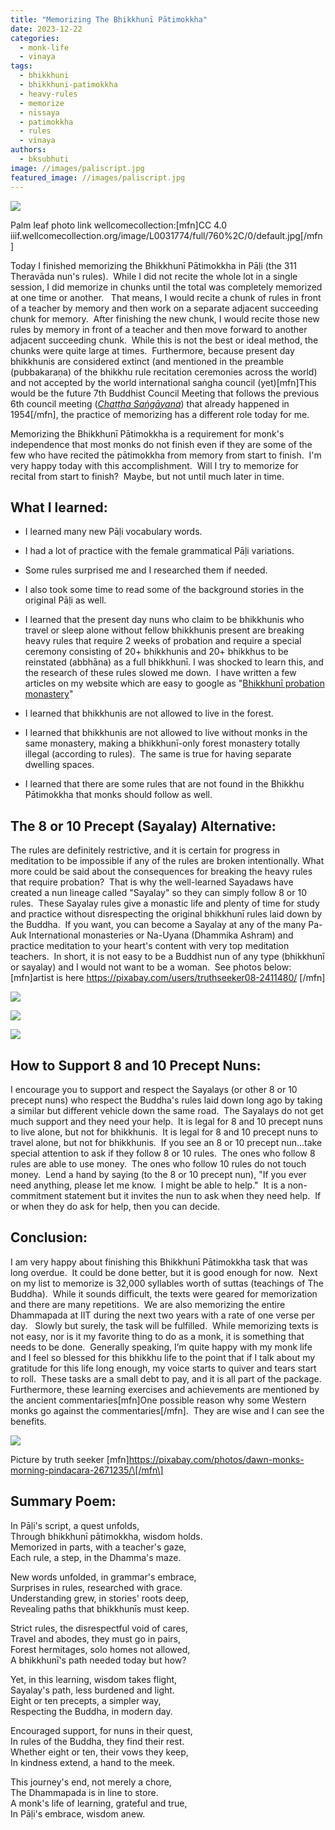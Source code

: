 ```yaml
---
title: "Memorizing The Bhikkhunī Pātimokkha"
date: 2023-12-22
categories: 
  - monk-life
  - vinaya
tags: 
  - bhikkhuni
  - bhikkhuni-patimokkha
  - heavy-rules
  - memorize
  - nissaya
  - patimokkha
  - rules
  - vinaya
authors: 
  - bksubhuti
image: //images/paliscript.jpg
featured_image: //images/paliscript.jpg
---
```


![](/images/paliscript.jpg)

Palm leaf photo link wellcomecollection:\[mfn\]CC 4.0 iiif.wellcomecollection.org/image/L0031774/full/760%2C/0/default.jpg\[/mfn\]

Today I finished memorizing the Bhikkhunī Pātimokkha in Pāḷi (the 311 Theravāda nun's rules).  While I did not recite the whole lot in a single session, I did memorize in chunks until the total was completely memorized at one time or another.   That means, I would recite a chunk of rules in front of a teacher by memory and then work on a separate adjacent succeeding chunk for memory.  After finishing the new chunk, I would recite those new rules by memory in front of a teacher and then move forward to another adjacent succeeding chunk.  While this is not the best or ideal method, the chunks were quite large at times.  Furthermore, because present day bhikkhunis are considered extinct (and mentioned in the preamble (pubbakaraṇa) of the bhikkhu rule recitation ceremonies across the world) and not accepted by the world international saṅgha council (yet)\[mfn\]This would be the future 7th Buddhist Council Meeting that follows the previous 6th council meeting (_[Chaṭṭha Saṅgāyana](https://en.wikipedia.org/wiki/Sixth_Buddhist_council)_) that already happened in 1954\[/mfn\], the practice of memorizing has a different role today for me. 

Memorizing the Bhikkhunī Pātimokkha is a requirement for monk's independence that most monks do not finish even if they are some of the few who have recited the pātimokkha from memory from start to finish.  I'm very happy today with this accomplishment.  Will I try to memorize for recital from start to finish?  Maybe, but not until much later in time.

## What I learned:

- I learned many new Pāḷi vocabulary words.

- I had a lot of practice with the female grammatical Pāḷi variations.

- Some rules surprised me and I researched them if needed.

- I also took some time to read some of the background stories in the original Pāḷi as well.

- I learned that the present day nuns who claim to be bhikkhunis who travel or sleep alone without fellow bhikkhunis present are breaking heavy rules that require 2 weeks of probation and require a special ceremony consisting of 20+ bhikkhunis and 20+ bhikkhus to be reinstated (abbhāna) as a full bhikkhunī. I was shocked to learn this, and the research of these rules slowed me down.  I have written a few articles on my website which are easy to google as "[Bhikkhunī probation monastery](https://americanmonk.org/should-bhikkhunis-be-sent-to-probation-monasteries/)"

- I learned that bhikkhunis are not allowed to live in the forest.

- I learned that bhikkhunis are not allowed to live without monks in the same monastery, making a bhikkhunī-only forest monastery totally illegal (according to rules).  The same is true for having separate dwelling spaces.

- I learned that there are some rules that are not found in the Bhikkhu Pātimokkha that monks should follow as well.

## The 8 or 10 Precept (Sayalay) Alternative:

The rules are definitely restrictive, and it is certain for progress in meditation to be impossible if any of the rules are broken intentionally. What more could be said about the consequences for breaking the heavy rules that require probation?  That is why the well-learned Sayadaws have created a nun lineage called "Sayalay" so they can simply follow 8 or 10 rules.  These Sayalay rules give a monastic life and plenty of time for study and practice without disrespecting the original bhikkhunī rules laid down by the Buddha.  If you want, you can become a Sayalay at any of the many Pa-Auk International monasteries or Na-Uyana (Dhammika Ashram) and practice meditation to your heart's content with very top meditation teachers.  In short, it is not easy to be a Buddhist nun of any type (bhikkhunī or sayalay) and I would not want to be a woman.  See photos below:\[mfn\]artist is here https://pixabay.com/users/truthseeker08-2411480/ \[/mfn\]

![](/images/meditation-3824978_1280.jpg)

![](/images/person-people-buddhist-buddhism-religion-child-786962-pxhere.com_.jpg)

![](/images/theravada-buddhism-3818886_1280.jpg)

## How to Support 8 and 10 Precept Nuns:

I encourage you to support and respect the Sayalays (or other 8 or 10 precept nuns) who respect the Buddha's rules laid down long ago by taking a similar but different vehicle down the same road.  The Sayalays do not get much support and they need your help.  It is legal for 8 and 10 precept nuns to live alone, but not for bhikkhunis.  It is legal for 8 and 10 precept nuns to travel alone, but not for bhikkhunis.  If you see an 8 or 10 precept nun...take special attention to ask if they follow 8 or 10 rules.  The ones who follow 8 rules are able to use money.  The ones who follow 10 rules do not touch money.  Lend a hand by saying (to the 8 or 10 precept nun), "If you ever need anything, please let me know.  I might be able to help."  It is a non-commitment statement but it invites the nun to ask when they need help.  If or when they do ask for help, then you can decide.

## Conclusion:

I am very happy about finishing this Bhikkhunī Pātimokkha task that was long overdue.  It could be done better, but it is good enough for now.  Next on my list to memorize is 32,000 syllables worth of suttas (teachings of The Buddha).  While it sounds difficult, the texts were geared for memorization and there are many repetitions.  We are also memorizing the entire Dhammapada at IIT during the next two years with a rate of one verse per day.   Slowly but surely, the task will be fulfilled.  While memorizing texts is not easy, nor is it my favorite thing to do as a monk, it is something that needs to be done.  Generally speaking, I’m quite happy with my monk life and I feel so blessed for this bhikkhu life to the point that if I talk about my gratitude for this life long enough, my voice starts to quiver and tears start to roll.  These tasks are a small debt to pay, and it is all part of the package.  Furthermore, these learning exercises and achievements are mentioned by the ancient commentaries\[mfn\]One possible reason why some Western monks go against the commentaries\[/mfn\].  They are wise and I can see the benefits.

![](/images/monk-buddhist-theravada-buddhism-pindacara-alm-round-morning-1658392-pxhere.com_-1024x683.jpg)

Picture by truth seeker \[mfn\]https://pixabay.com/photos/dawn-monks-morning-pindacara-2671235/\[/mfn\]

## Summary Poem:

In Pāḷi's script, a quest unfolds,  
Through bhikkhunī pātimokkha, wisdom holds.  
Memorized in parts, with a teacher's gaze,  
Each rule, a step, in the Dhamma's maze.

New words unfolded, in grammar's embrace,  
Surprises in rules, researched with grace.  
Understanding grew, in stories' roots deep,  
Revealing paths that bhikkhunīs must keep.

Strict rules, the disrespectful void of cares,  
Travel and abodes, they must go in pairs,  
Forest hermitages, solo homes not allowed,  
A bhikkhunī's path needed today but how?

Yet, in this learning, wisdom takes flight,  
Sayalay's path, less burdened and light.  
Eight or ten precepts, a simpler way,  
Respecting the Buddha, in modern day.

Encouraged support, for nuns in their quest,  
In rules of the Buddha, they find their rest.  
Whether eight or ten, their vows they keep,  
In kindness extend, a hand to the meek.

This journey's end, not merely a chore,  
The Dhammapada is in line to store.  
A monk's life of learning, grateful and true,  
In Pāḷi's embrace, wisdom anew.